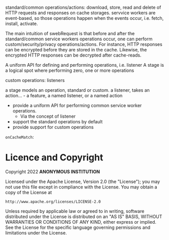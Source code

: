 
standard/common operations/actions: download, store, read and delete of HTTP requests and responses on cache storages. servvice workers are event-based, so those operations happen when the events occur, i.e. fetch, install, activate. 

The main intuition of swebRequest is that before and after the standard/common service workers operations occur, one can perform custom/security/privacy operations/actions. For instance, HTTP responses can be encrypted before they are stored in the cache. Likewise, the encrypted HTTP responses can be decrypted after cache-reads. 

A uniform API for defining and performing operations, i.e. listener
A stage is a logical spot where performing zero, one or more operations




custom operations: listeners

a stage models an operation, standard or custom.
a listener, takes an action...
     - a feature, a named listener, or a named action


- provide a uniform API for performing common service worker operations.
    - Via the concept of listener
- support the standard operations by default 
- provide support for custom operations

`onCacheMatch`: 


# Licence and Copyright
Copyright 2022 **ANONYMOUS INSTITUTION**

Licensed under the Apache License, Version 2.0 (the "License");
you may not use this file except in compliance with the License.
You may obtain a copy of the License at

    http://www.apache.org/licenses/LICENSE-2.0

Unless required by applicable law or agreed to in writing, software
distributed under the License is distributed on an "AS IS" BASIS,
WITHOUT WARRANTIES OR CONDITIONS OF ANY KIND, either express or implied.
See the License for the specific language governing permissions and
limitations under the License.
